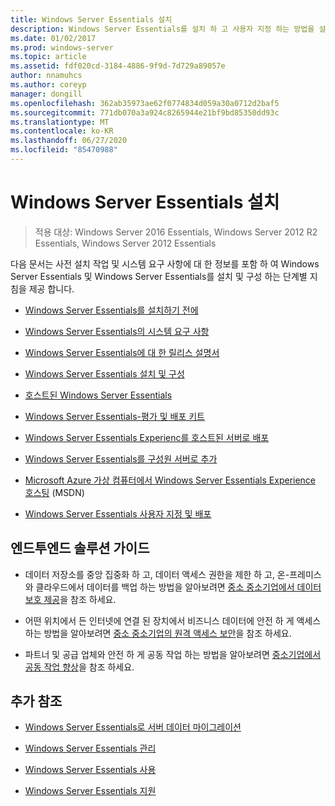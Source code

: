 ```yaml
---
title: Windows Server Essentials 설치
description: Windows Server Essentials를 설치 하 고 사용자 지정 하는 방법을 설명 합니다.
ms.date: 01/02/2017
ms.prod: windows-server
ms.topic: article
ms.assetid: fdf020cd-3184-4886-9f9d-7d729a89057e
author: nnamuhcs
ms.author: coreyp
manager: dongill
ms.openlocfilehash: 362ab35973ae62f0774834d059a30a0712d2baf5
ms.sourcegitcommit: 771db070a3a924c8265944e21bf9bd85350dd93c
ms.translationtype: MT
ms.contentlocale: ko-KR
ms.lasthandoff: 06/27/2020
ms.locfileid: "85470988"
---
```

# <a name="install-windows-server-essentials"></a>Windows Server Essentials 설치

>적용 대상: Windows Server 2016 Essentials, Windows Server 2012 R2 Essentials, Windows Server 2012 Essentials

다음 문서는 사전 설치 작업 및 시스템 요구 사항에 대 한 정보를 포함 하 여 Windows Server Essentials 및 Windows Server Essentials를 설치 및 구성 하는 단계별 지침을 제공 합니다.

-   [Windows Server Essentials를 설치하기 전에](Before-You-Install-Windows-Server-Essentials.md)

-   [Windows Server Essentials의 시스템 요구 사항](../get-started/system-requirements.md)

-   [Windows Server Essentials에 대 한 릴리스 설명서](../get-started/release-notes.md)

-   [Windows Server Essentials 설치 및 구성](Install-and-Configure-Windows-Server-Essentials.md)

-   [호스트된 Windows Server Essentials](Hosted-Windows-Server-Essentials.md)

-   [Windows Server Essentials-평가 및 배포 키트](Assessment-and-Deployment-Kit-for-Windows-Server-Essentials.md)

-   [Windows Server Essentials Experienc를 호스트된 서버로 배포](Deploy-Windows-Server-Essentials-Experience-as-a-Hosted-Server.md)

-   [Windows Server Essentials를 구성원 서버로 추가](Add-Windows-Server-Essentials-as-a-Member-Server.md)

-   [Microsoft Azure 가상 컴퓨터에서 Windows Server Essentials Experience 호스팅](https://msdn.microsoft.com/library/dn520828.aspx) (MSDN)

-   [Windows Server Essentials 사용자 지정 및 배포](Customize-and-Deploy-Windows-Server-Essentials.md)


## <a name="end-to-end-solution-guides"></a>엔드투엔드 솔루션 가이드

-    데이터 저장소를 중앙 집중화 하 고, 데이터 액세스 권한을 제한 하 고, 온-프레미스와 클라우드에서 데이터를 백업 하는 방법을 알아보려면 [중소 중소기업에서 데이터 보호 제공](https://technet.microsoft.com/library/dn582043.aspx)을 참조 하세요.

-    어떤 위치에서 든 인터넷에 연결 된 장치에서 비즈니스 데이터에 안전 하 게 액세스 하는 방법을 알아보려면 [중소 중소기업의 원격 액세스 보안](https://technet.microsoft.com/library/dn629457.aspx)을 참조 하세요.

-    파트너 및 공급 업체와 안전 하 게 공동 작업 하는 방법을 알아보려면 [중소기업에서 공동 작업 향상](https://technet.microsoft.com/library/dn747893.aspx)을 참조 하세요.

## <a name="additional-references"></a>추가 참조


-   [Windows Server Essentials로 서버 데이터 마이그레이션](../migrate/Migrate-Server-Data-to-Windows-Server-Essentials.md)

-   [Windows Server Essentials 관리](../manage/Manage-Windows-Server-Essentials.md)

-   [Windows Server Essentials 사용](../use/Use-Windows-Server-Essentials.md)

-   [Windows Server Essentials 지원](../support/Support-Windows-Server-Essentials.md)
